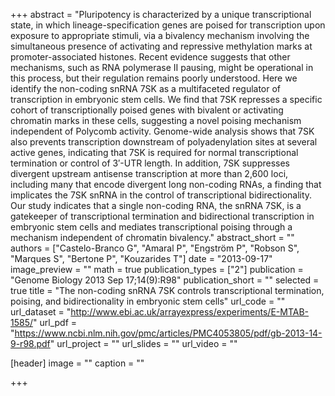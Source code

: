 +++
abstract = "Pluripotency is characterized by a unique transcriptional state, in which lineage-specification genes are poised for transcription upon exposure to appropriate stimuli, via a bivalency mechanism involving the simultaneous presence of activating and repressive methylation marks at promoter-associated histones. Recent evidence suggests that other mechanisms, such as RNA polymerase II pausing, might be operational in this process, but their regulation remains poorly understood. Here we identify the non-coding snRNA 7SK as a multifaceted regulator of transcription in embryonic stem cells. We find that 7SK represses a specific cohort of transcriptionally poised genes with bivalent or activating chromatin marks in these cells, suggesting a novel poising mechanism independent of Polycomb activity. Genome-wide analysis shows that 7SK also prevents transcription downstream of polyadenylation sites at several active genes, indicating that 7SK is required for normal transcriptional termination or control of 3′-UTR length. In addition, 7SK suppresses divergent upstream antisense transcription at more than 2,600 loci, including many that encode divergent long non-coding RNAs, a finding that implicates the 7SK snRNA in the control of transcriptional bidirectionality. Our study indicates that a single non-coding RNA, the snRNA 7SK, is a gatekeeper of transcriptional termination and bidirectional transcription in embryonic stem cells and mediates transcriptional poising through a mechanism independent of chromatin bivalency."
abstract_short = ""
authors = ["Castelo-Branco G", "Amaral P", "Engström P", "Robson S", "Marques S", "Bertone P", "Kouzarides T"]
date = "2013-09-17"
image_preview = ""
math = true
publication_types = ["2"]
publication = "Genome Biology 2013 Sep 17;14(9):R98"
publication_short = ""
selected = true
title = "The non-coding snRNA 7SK controls transcriptional termination, poising, and bidirectionality in embryonic stem cells"
url_code = ""
url_dataset = "http://www.ebi.ac.uk/arrayexpress/experiments/E-MTAB-1585/"
url_pdf = "https://www.ncbi.nlm.nih.gov/pmc/articles/PMC4053805/pdf/gb-2013-14-9-r98.pdf"
url_project = ""
url_slides = ""
url_video = ""

[header]
image = ""
caption = ""

+++

